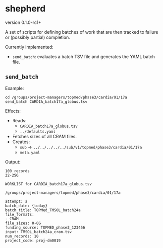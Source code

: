 # shepherd

version 0.1.0-rc1+

A set of scripts for defining batches of work that are then tracked to failure or (possibly partial) completion.

Currently implemented:

* `send_batch`: evaluates a batch TSV file and generates the YAML batch file.

## `send_batch`

Example:

    cd /groups/project-managers/topmed/phase3/cardia/01/17a
    send_batch CARDIA_batch17a_globus.tsv

Effects:

* Reads:
  - `CARDIA_batch17a_globus.tsv`
  - `../defaults.yaml`
* Fetches sizes of all CRAM files.
* Creates:
  - `sub` -> `../../../../../sub/v1/topmed/phase3/cardia/01/17a`
  - `meta.yaml`

Output:

    100 records
    22-25G

    WORKLIST for CARDIA_batch17a_globus.tsv

    /groups/project-managers/topmed/phase3/cardia/01/17a

    attempt: a
    batch_date: {today}
    batch_title: TOPMed_TMSOL_batch24a
    file_formats:
    - CRAM
    file_sizes: 0-0G
    funding_source: TOPMED_phase3_123456
    input: TMSOL_batch24a_cram.tsv
    num_records: 10
    project_code: proj-dm0019
